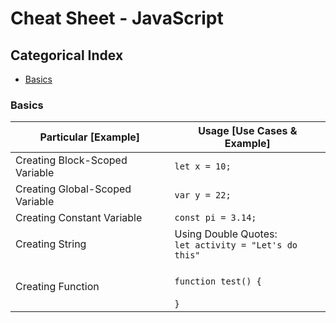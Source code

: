# Cheat Sheet - JavaScript

## Categorical Index

- [Basics](#basics)

### Basics

Particular [Example] | Usage [Use Cases & Example]
-------------------- | ---------------------------
Creating Block-Scoped Variable | `let x = 10;`
Creating Global-Scoped Variable | `var y = 22;`
Creating Constant Variable | `const pi = 3.14;`
Creating String | Using Double Quotes: <br>`let activity = "Let's do this"`
Creating Function | <br>```function test() {```<br><br>```}```
